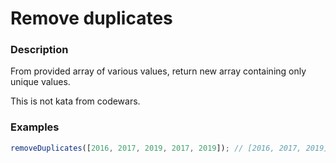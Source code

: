 # Remove duplicates

### Description
From provided array of various values, return new array containing only unique values.

This is not kata from codewars.

### Examples
```javascript
removeDuplicates([2016, 2017, 2019, 2017, 2019]); // [2016, 2017, 2019]
```

